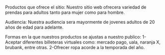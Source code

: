 Productos que ofrece el sitio: Nuestro sitio web ofrecera variedad de prendas para adultos tanto para mujer como para hombre.

Audiencia: Nuestra audiencia sera mayormente de jovenes adultos de 20 años de edad para adelante.

Formas en la que nuestros productos se ajustas a nuestro publico: 
 1-Aceptar diferentes billeteras virtuales como: mercado pago, uala, naranja X, brubank, entre otras.
 2-Ofrecer ropa acorde a la temporada del año.